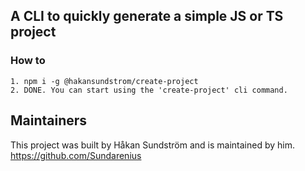 ## A CLI to quickly generate a simple JS or TS project

### How to

```
1. npm i -g @hakansundstrom/create-project
2. DONE. You can start using the 'create-project' cli command.
```

## Maintainers
This project was built by Håkan Sundström and is maintained by him.
https://github.com/Sundarenius
